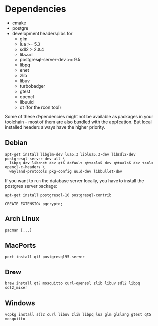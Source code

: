# Dependencies
* cmake
* postgre
* development headers/libs for
  * glm
  * lua >= 5.3
  * sdl2 > 2.0.4
  * libcurl
  * postgresql-server-dev >= 9.5
  * libpq
  * enet
  * zlib
  * libuv
  * turbobadger
  * gtest
  * opencl
  * libuuid
  * qt (for the rcon tool)

Some of these dependencies might not be available as packages in your toolchain - most
of them are also bundled with the application. But local installed headers always have
the higher priority.

## Debian
    apt-get install libglm-dev lua5.3 liblua5.3-dev libsdl2-dev postgresql-server-dev-all \
      libpq-dev libenet-dev qt5-default qttools5-dev qttools5-dev-tools opencl-c-headers \
      wayland-protocols pkg-config uuid-dev libbullet-dev

If you want to run the database server locally, you have to install the postgres server package:

    apt-get install postgresql-10 postgresql-contrib

    CREATE EXTENSION pgcrypto;

## Arch Linux
    pacman [...]

## MacPorts
    port install qt5 postgresql95-server

## Brew
    brew install qt5 mosquitto curl-openssl zlib libuv sdl2 libpq sdl2_mixer

## Windows
    vcpkg install sdl2 curl libuv zlib libpq lua glm glslang gtest qt5 mosquitto
